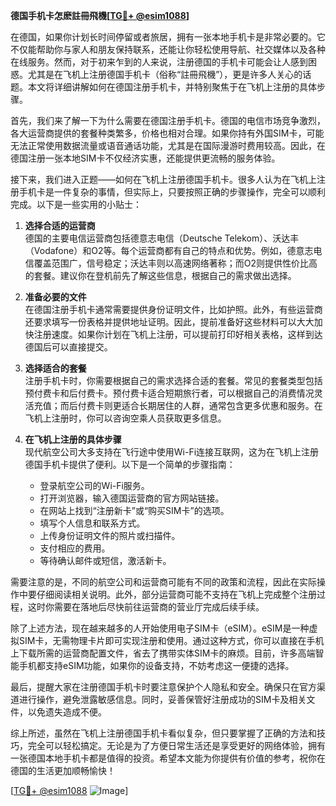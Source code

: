 **德国手机卡怎麽註冊飛機[[TG💪+ @esim1088](https://t.me/s/esim1088)]**

在德国，如果你计划长时间停留或者旅居，拥有一张本地手机卡是非常必要的。它不仅能帮助你与家人和朋友保持联系，还能让你轻松使用导航、社交媒体以及各种在线服务。然而，对于初来乍到的人来说，注册德国的手机卡可能会让人感到困惑。尤其是在飞机上注册德国手机卡（俗称“註冊飛機”），更是许多人关心的话题。本文将详细讲解如何在德国注册手机卡，并特别聚焦于在飞机上注册的具体步骤。

首先，我们来了解一下为什么需要在德国注册手机卡。德国的电信市场竞争激烈，各大运营商提供的套餐种类繁多，价格也相对合理。如果你持有外国SIM卡，可能无法正常使用数据流量或语音通话功能，尤其是在国际漫游时费用较高。因此，在德国注册一张本地SIM卡不仅经济实惠，还能提供更流畅的服务体验。

接下来，我们进入正题——如何在飞机上注册德国手机卡。很多人认为在飞机上注册手机卡是一件复杂的事情，但实际上，只要按照正确的步骤操作，完全可以顺利完成。以下是一些实用的小贴士：

1. **选择合适的运营商**  
   德国的主要电信运营商包括德意志电信（Deutsche Telekom）、沃达丰（Vodafone）和O2等。每个运营商都有自己的特点和优势。例如，德意志电信覆盖范围广，信号稳定；沃达丰则以高速网络著称；而O2则提供性价比高的套餐。建议你在登机前先了解这些信息，根据自己的需求做出选择。

2. **准备必要的文件**  
   在德国注册手机卡通常需要提供身份证明文件，比如护照。此外，有些运营商还要求填写一份表格并提供地址证明。因此，提前准备好这些材料可以大大加快注册速度。如果你计划在飞机上注册，可以提前打印好相关表格，这样到达德国后可以直接提交。

3. **选择适合的套餐**  
   注册手机卡时，你需要根据自己的需求选择合适的套餐。常见的套餐类型包括预付费卡和后付费卡。预付费卡适合短期旅行者，可以根据自己的消费情况灵活充值；而后付费卡则更适合长期居住的人群，通常包含更多优惠和服务。在飞机上注册时，你可以咨询空乘人员获取更多信息。

4. **在飞机上注册的具体步骤**  
   现代航空公司大多支持在飞行途中使用Wi-Fi连接互联网，这为在飞机上注册德国手机卡提供了便利。以下是一个简单的步骤指南：
   
   - 登录航空公司的Wi-Fi服务。
   - 打开浏览器，输入德国运营商的官方网站链接。
   - 在网站上找到“注册新卡”或“购买SIM卡”的选项。
   - 填写个人信息和联系方式。
   - 上传身份证明文件的照片或扫描件。
   - 支付相应的费用。
   - 等待确认邮件或短信，激活新卡。

需要注意的是，不同的航空公司和运营商可能有不同的政策和流程，因此在实际操作中要仔细阅读相关说明。此外，部分运营商可能不支持在飞机上完成整个注册过程，这时你需要在落地后尽快前往运营商的营业厅完成后续手续。

除了上述方法，现在越来越多的人开始使用电子SIM卡（eSIM）。eSIM是一种虚拟SIM卡，无需物理卡片即可实现注册和使用。通过这种方式，你可以直接在手机上下载所需的运营商配置文件，省去了携带实体SIM卡的麻烦。目前，许多高端智能手机都支持eSIM功能，如果你的设备支持，不妨考虑这一便捷的选择。

最后，提醒大家在注册德国手机卡时要注意保护个人隐私和安全。确保只在官方渠道进行操作，避免泄露敏感信息。同时，妥善保管好注册成功的SIM卡及相关文件，以免遗失造成不便。

综上所述，虽然在飞机上注册德国手机卡看似复杂，但只要掌握了正确的方法和技巧，完全可以轻松搞定。无论是为了方便日常生活还是享受更好的网络体验，拥有一张德国本地手机卡都是值得的投资。希望本文能为你提供有价值的参考，祝你在德国的生活更加顺畅愉快！

[[TG💪+ @esim1088](https://t.me/s/esim1088) ![Image](https://i.postimg.cc/4NQfJmqS/Snipaste-2025-05-13-00-14-12.png)]
